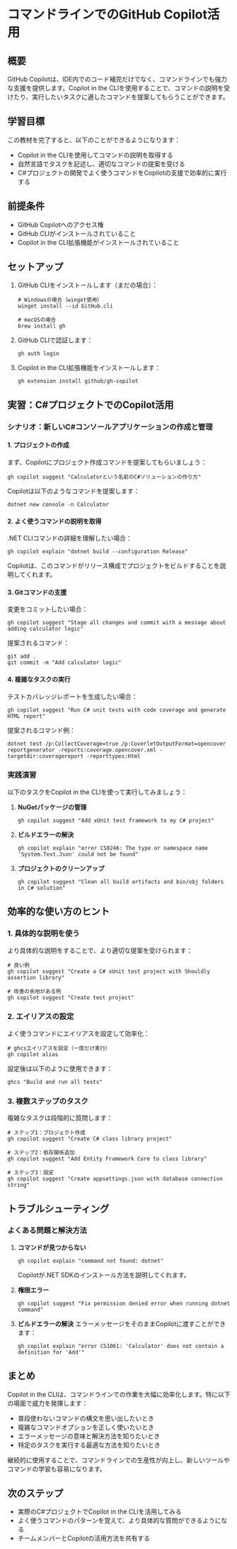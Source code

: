 # コマンドラインでのGitHub Copilot活用

## 概要

GitHub Copilotは、IDE内でのコード補完だけでなく、コマンドラインでも強力な支援を提供します。Copilot in the CLIを使用することで、コマンドの説明を受けたり、実行したいタスクに適したコマンドを提案してもらうことができます。

## 学習目標

この教材を完了すると、以下のことができるようになります：

- Copilot in the CLIを使用してコマンドの説明を取得する
- 自然言語でタスクを記述し、適切なコマンドの提案を受ける
- C#プロジェクトの開発でよく使うコマンドをCopilotの支援で効率的に実行する

## 前提条件

- GitHub Copilotへのアクセス権
- GitHub CLIがインストールされていること
- Copilot in the CLI拡張機能がインストールされていること

## セットアップ

1. GitHub CLIをインストールします（まだの場合）：
   ```shell
   # Windowsの場合（winget使用）
   winget install --id GitHub.cli
   
   # macOSの場合
   brew install gh
   ```

2. GitHub CLIで認証します：
   ```shell
   gh auth login
   ```

3. Copilot in the CLI拡張機能をインストールします：
   ```shell
   gh extension install github/gh-copilot
   ```

## 実習：C#プロジェクトでのCopilot活用

### シナリオ：新しいC#コンソールアプリケーションの作成と管理

#### 1. プロジェクトの作成

まず、Copilotにプロジェクト作成コマンドを提案してもらいましょう：

```shell
gh copilot suggest "Calculatorという名前のC#ソリューションの作り方"
```

Copilotは以下のようなコマンドを提案します：
```shell
dotnet new console -n Calculator
```

#### 2. よく使うコマンドの説明を取得

.NET CLIコマンドの詳細を理解したい場合：

```shell
gh copilot explain "dotnet build --configuration Release"
```

Copilotは、このコマンドがリリース構成でプロジェクトをビルドすることを説明してくれます。

#### 3. Gitコマンドの支援

変更をコミットしたい場合：

```shell
gh copilot suggest "Stage all changes and commit with a message about adding calculator logic"
```

提案されるコマンド：
```shell
git add .
git commit -m "Add calculator logic"
```

#### 4. 複雑なタスクの実行

テストカバレッジレポートを生成したい場合：

```shell
gh copilot suggest "Run C# unit tests with code coverage and generate HTML report"
```

提案されるコマンド例：
```shell
dotnet test /p:CollectCoverage=true /p:CoverletOutputFormat=opencover
reportgenerator -reports:coverage.opencover.xml -targetdir:coveragereport -reporttypes:Html
```

### 実践演習

以下のタスクをCopilot in the CLIを使って実行してみましょう：

1. **NuGetパッケージの管理**
   ```shell
   gh copilot suggest "Add xUnit test framework to my C# project"
   ```

2. **ビルドエラーの解決**
   ```shell
   gh copilot explain "error CS0246: The type or namespace name 'System.Text.Json' could not be found"
   ```

3. **プロジェクトのクリーンアップ**
   ```shell
   gh copilot suggest "Clean all build artifacts and bin/obj folders in C# solution"
   ```

## 効率的な使い方のヒント

### 1. 具体的な説明を使う
より具体的な説明をすることで、より適切な提案を受けられます：

```shell
# 良い例
gh copilot suggest "Create a C# xUnit test project with Shouldly assertion library"

# 改善の余地がある例
gh copilot suggest "Create test project"
```

### 2. エイリアスの設定
よく使うコマンドにエイリアスを設定して効率化：

```shell
# ghcsエイリアスを設定（一度だけ実行）
gh copilot alias
```

設定後は以下のように使用できます：
```shell
ghcs "Build and run all tests"
```

### 3. 複数ステップのタスク
複雑なタスクは段階的に質問します：

```shell
# ステップ1：プロジェクト作成
gh copilot suggest "Create C# class library project"

# ステップ2：依存関係追加
gh copilot suggest "Add Entity Framework Core to class library"

# ステップ3：設定
gh copilot suggest "Create appsettings.json with database connection string"
```

## トラブルシューティング

### よくある問題と解決方法

1. **コマンドが見つからない**
   ```shell
   gh copilot explain "command not found: dotnet"
   ```
   Copilotが.NET SDKのインストール方法を説明してくれます。

2. **権限エラー**
   ```shell
   gh copilot suggest "Fix permission denied error when running dotnet command"
   ```

3. **ビルドエラーの解決**
   エラーメッセージをそのままCopilotに渡すことができます：
   ```shell
   gh copilot explain "error CS1061: 'Calculator' does not contain a definition for 'Add'"
   ```

## まとめ

Copilot in the CLIは、コマンドラインでの作業を大幅に効率化します。特に以下の場面で威力を発揮します：

- 普段使わないコマンドの構文を思い出したいとき
- 複雑なコマンドオプションを正しく使いたいとき
- エラーメッセージの意味と解決方法を知りたいとき
- 特定のタスクを実行する最適な方法を知りたいとき

継続的に使用することで、コマンドラインでの生産性が向上し、新しいツールやコマンドの学習も容易になります。

## 次のステップ

- 実際のC#プロジェクトでCopilot in the CLIを活用してみる
- よく使うコマンドのパターンを覚えて、より具体的な質問ができるようになる
- チームメンバーとCopilotの活用方法を共有する
